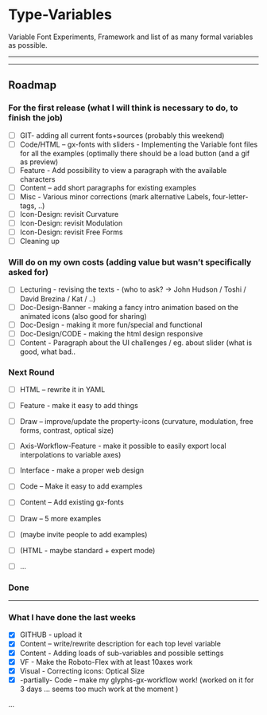 # Type-Variables
Variable Font Experiments, Framework and list of as many formal variables as possible.

-------
-------

## Roadmap

### For the first release (what I will think is necessary to do, to finish the job)
- [ ] GIT- adding all current fonts+sources (probably this weekend) 
- [ ] Code/HTML – gx-fonts with sliders - Implementing the Variable font files for all the examples (optimally there should be a load button (and a gif as preview)
- [ ] Feature - Add possibility to view a paragraph with the available characters
- [ ] Content – add short paragraphs for existing examples 
- [ ] Misc - Various minor corrections (mark alternative Labels, four-letter-tags, ..)
- [ ] Icon-Design: revisit Curvature
- [ ] Icon-Design: revisit Modulation
- [ ] Icon-Design: revisit Free Forms
- [ ] Cleaning up

### Will do on my own costs (adding value but wasn’t specifically asked for)
- [ ] Lecturing - revising the texts - (who to ask? -> John Hudson / Toshi / David Brezina / Kat / ..) 
- [ ] Doc-Design-Banner - making a fancy intro animation based on the animated icons (also good for sharing)
- [ ] Doc-Design - making it more fun/special and functional
- [ ] Doc-Design/CODE - making the html design responsive
- [ ] Content - Paragraph about the UI challenges / eg. about slider (what is good, what bad..

### Next Round 
- [ ] HTML – rewrite it in YAML
- [ ] Feature - make it easy to add things
- [ ] Draw – improve/update the property-icons (curvature, modulation, free forms, contrast, optical size)
- [ ] Axis-Workflow-Feature - make it possible to easily export local interpolations to variable axes)
- [ ] Interface - make a proper web design
- [ ] Code – Make it easy to add examples
- [ ] Content – Add existing gx-fonts
- [ ] Draw – 5 more examples
- [ ] (maybe invite people to add examples)
- [ ] (HTML - maybe standard + expert mode)
- [ ] ...




### Done
---------------------------------
### What I have done the last weeks
- [x] GITHUB - upload it
- [x] Content – write/rewrite description for each top level variable
- [x] Content - Adding loads of sub-variables and possible settings
- [x] VF - Make the Roboto-Flex with at least 10axes work
- [x] Visual - Correcting icons: Optical Size
- [x] -partially- Code – make my glyphs-gx-workflow work! (worked on it for 3 days ... seems too much work at the moment ) 

...
